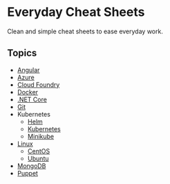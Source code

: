 # Everyday Cheat Sheets

Clean and simple cheat sheets to ease everyday work.

## Topics

- [Angular](./docs/angular.md)
- [Azure](./docs/azure.md)
- [Cloud Foundry](./docs/cloudfoundry.md)
- [Docker](./docs/docker.md)
- [.NET Core](./docs/dotnetcore.md)
- [Git](./docs/git.md)
- Kubernetes
  - [Helm](./docs/helm.md)
  - [Kubernetes](./docs/kubectl.md)
  - [Minikube](./docs/minikube.md)
- [Linux](./docs/linux.md)
  - [CentOS](./docs/centos.md)
  - [Ubuntu](./docs/ubuntu.md)
- [MongoDB](./docs/mongodb.md)
- [Puppet](./docs/puppet.md)

